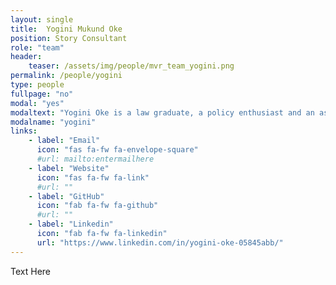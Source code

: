```yaml
---
layout: single
title:  Yogini Mukund Oke
position: Story Consultant
role: "team"
header:
    teaser: /assets/img/people/mvr_team_yogini.png
permalink: /people/yogini
type: people
fullpage: "no"
modal: "yes"
modaltext: "Yogini Oke is a law graduate, a policy enthusiast and an aspiring writer. She likes to tell a story, in all her work."
modalname: "yogini"
links:
    - label: "Email"
      icon: "fas fa-fw fa-envelope-square"
      #url: mailto:entermailhere
    - label: "Website"
      icon: "fas fa-fw fa-link"
      #url: ""
    - label: "GitHub"
      icon: "fab fa-fw fa-github"
      #url: ""
    - label: "Linkedin"
      icon: "fab fa-fw fa-linkedin"
      url: "https://www.linkedin.com/in/yogini-oke-05845abb/"
---
```


Text Here
